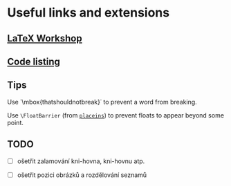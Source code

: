 # Useful links and extensions

## [LaTeX Workshop](latex-workshop.md)

## [Code listing](code-listing.md)

## Tips

Use ˙\mbox{thatshouldnotbreak}˙ to prevent a word from breaking.

Use `\FloatBarrier` (from [`placeins`](https://www.ctan.org/pkg/placeins)) to
prevent floats to appear beyond some point.

## TODO

- [ ] ošetřit zalamování kni-hovna, kni-hovnu atp.
- [ ] ošetřit pozici obrázků a rozdělování seznamů
 